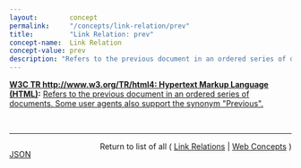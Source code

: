 ```yaml
---
layout:        concept
permalink:     "/concepts/link-relation/prev"
title:         "Link Relation: prev"
concept-name:  Link Relation
concept-value: prev
description: "Refers to the previous document in an ordered series of documents. Some user agents also support the synonym \"Previous\"."
---
```


**[W3C TR http://www.w3.org/TR/html4: Hypertext Markup Language (HTML)](/specs/W3C/TR/html4 "This specification defines the HyperText Markup Language (HTML), the publishing language of the World Wide Web. This specification defines HTML 4.01, which is a subversion of HTML 4. In addition to the text, multimedia, and hyperlink features of the previous versions of HTML (HTML 3.2 and HTML 2.0), HTML 4 supports more multimedia options, scripting languages, style sheets, better printing facilities, and documents that are more accessible to users with disabilities. HTML 4 also takes great strides towards the internationalization of documents, with the goal of making the Web truly World Wide."):** [Refers to the previous document in an ordered series of documents. Some user agents also support the synonym "Previous".](http://www.w3.org/TR/html4/types.html#type-links "Read documentation for Link Relation &#34;prev&#34;")

<br/>
<hr/>

<p style="float : left"><a href="./prev.json" title="JSON representing this particular Web Concept value">JSON</a></p>
<p style="text-align: right">Return to list of all ( <a href="../link-relation/">Link Relations</a> | <a href="../">Web Concepts</a> )</p>
